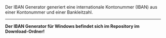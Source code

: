 Der IBAN Generator generiert eine internationale Kontonummer (IBAN) aus einer Kontonummer und einer Bankleitzahl.

---

**Der IBAN Generator für Windows befindet sich im Repository im Download-Ordner!**